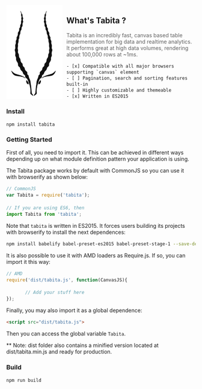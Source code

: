 
<img src="tabita.png?raw=true" width="150" height="250" align="left" style="margin-right: 10px;" />

## What's Tabita ?

> Tabita is an incredibly fast, canvas based table implementation for big data and realtime analytics. It performs great at high data volumes, rendering about 100,000 rows at ~1ms.

    - [x] Compatible with all major browsers supporting `canvas` element
    - [ ] Pagination, search and sorting features built-in
    - [ ] Highly customizable and themeable
    - [x] Written in ES2015

### Install

```
npm install tabita
```

### Getting Started

First of all, you need to import it. This can be achieved in different ways depending up on what module definition pattern your application is using.

The Tabita package works by default with CommonJS so you can use it with browserify as shown below:

```js
// CommonJS
var Tabita = require('tabita');

// If you are using ES6, then
import Tabita from 'tabita';
```

Note that `tabita` is written in ES2015. It forces users building its projects with browserify to install the next dependences:

```bash
npm install babelify babel-preset-es2015 babel-preset-stage-1 --save-dev
```

It is also possible to use it with AMD loaders as Require.js. If so, you can import it this way:

```js
// AMD
require('dist/tabita.js', function(CanvasJS){

       // Add your stuff here
});
```

Finally, you may also import it as a global dependence:

```html
<script src="dist/tabita.js">
```

Then you can access the global variable `Tabita`.

** Note: dist folder also contains a minified version located at dist/tabita.min.js and ready for production.

### Build

```
npm run build
```
